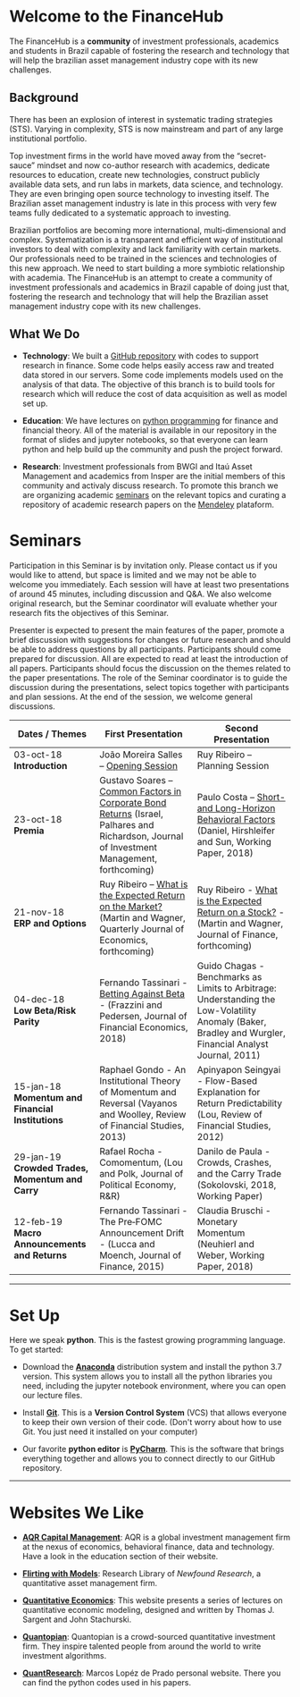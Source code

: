 # Welcome to the FinanceHub

The FinanceHub is a **community** of investment professionals, academics
and students in Brazil capable of fostering the research and technology
that will help the brazilian asset management industry cope with its new
challenges.

## Background
There has been an explosion of interest in systematic trading strategies
(STS). Varying in complexity, STS is now mainstream and part of any
large institutional portfolio.

Top investment firms in the world have moved away from the
“secret-sauce” mindset and now co-author research with academics,
dedicate resources to education, create new technologies, construct
publicly available data sets, and run labs in markets, data science,
and technology. They are even bringing open source technology to
investing itself. The Brazilian asset management industry is late in
this process with very few teams fully dedicated to a systematic
approach to investing.

Brazilian portfolios are becoming more international, multi-dimensional
and complex. Systematization is a transparent and efficient way of
institutional investors to deal with complexity and lack familiarity
with certain markets. Our professionals need to be trained in the
sciences and technologies of this new approach. We need to start
building a more symbiotic relationship with academia. The FinanceHub is
an attempt to create a community of investment professionals and
academics in Brazil capable of doing just that, fostering the research
and technology that will help the Brazilian asset management industry
cope with its new challenges.

## What We Do

* **Technology**: We built a [GitHub repository](https://github.com/Finance-Hub/FinanceHub) with codes to support
research in finance. Some code helps easily access raw and treated data
stored in our servers. Some code implements models used on the analysis
of that data. The objective of this branch is to build tools for
research which will reduce the cost of data acquisition as well as model
set up.

* **Education**: We have lectures on [python programming](https://github.com/Finance-Hub/FinanceHub/tree/master/fhnotebooks/Introduction%20to%20Python) for finance and
financial theory. All of the material is available in our repository in
the format of slides and jupyter notebooks, so that everyone can learn
python and help build up the community and push the project forward.

* **Research**: Investment professionals from BWGI and Itaú Asset
Management and academics from Insper are the initial members of this
community and activaly discuss research.  To promote this branch we are
organizing academic [seminars](#seminars) on the relevant topics and curating a
repository of academic research papers on the [Mendeley](https://www.mendeley.com/)
plataform.

# Seminars

Participation in this Seminar is by invitation only. Please contact us
if you would like to attend, but space is limited and we may not be able
to welcome you immediately. Each session will have at least two
presentations of around 45 minutes, including discussion and Q&A. We
also welcome original research, but the Seminar coordinator will
evaluate whether your research fits the objectives of this Seminar.

Presenter is expected to present the main features of the paper, promote
a brief discussion with suggestions for changes or future research and
should be able to address questions by all participants. Participants
should come prepared for discussion. All are expected to read at least
the introduction of all papers. Participants should focus the discussion
on the themes related to the paper presentations. The role of the
Seminar coordinator is to guide the discussion during the presentations,
select topics together with participants and plan sessions. At the end
of the session, we welcome general discussions.

| Dates  /  Themes                                         | First Presentation                                                                                                                             | Second Presentation                                                                                                                                         |
|----------------------------------------------------------|------------------------------------------------------------------------------------------------------------------------------------------------|-------------------------------------------------------------------------------------------------------------------------------------------------------------|
| 03-oct-18 <br> **Introduction**                          | João Moreira Salles – [Opening Session](https://github.com/Finance-Hub/FinanceHub/blob/master/fhseminars/FinanceHub%20Introduction.pdf)        | Ruy   Ribeiro – Planning Session                                                                                                                            |
| 23-oct-18 <br> **Premia**                                | Gustavo Soares – [Common Factors in Corporate Bond Returns](https://github.com/Finance-Hub/FinanceHub/blob/master/fhseminars/Gustavo%20Soares%20-%20Common%20Factors%20in%20Corporate%20Bond%20Returns.pdf) (Israel, Palhares and   Richardson, Journal of Investment Management, forthcoming) | Paulo Costa – [Short- and Long-Horizon Behavioral Factors](https://github.com/Finance-Hub/FinanceHub/blob/master/fhseminars/Paulo%20Costa%20-%20Short%20and%20Long%20Horizon%20Behavioral%20Factors.pdf) (Daniel, Hirshleifer and Sun, Working Paper, 2018)                                                 |
| 21-nov-18 <br> **ERP and Options**                       | Ruy Ribeiro – [What is the Expected Return on the Market?](http://personal.lse.ac.uk/martiniw/WIER%20slides.pdf) (Martin and Wagner, Quarterly Journal   of Economics, forthcoming)                       | Ruy Ribeiro - [What is the Expected Return on a Stock?](http://personal.lse.ac.uk/martiniw/SVIXi%20slides%20latest.pdf) - (Martin and Wagner, Journal of Finance, forthcoming)                                                             |
| 04-dec-18 <br> **Low Beta/Risk Parity**                  | Fernando Tassinari   - [Betting Against Beta](http://docs.lhpedersen.com/BettingAgainstBeta_Slides.pdf) - (Frazzini and Pedersen, Journal of Financial   Economics, 2018)                                  | Guido Chagas - Benchmarks as Limits to Arbitrage: Understanding the Low-Volatility Anomaly   (Baker, Bradley and Wurgler, Financial Analyst Journal, 2011)  |
| 15-jan-18 <br> **Momentum and Financial Institutions**   | Raphael Gondo - An Institutional Theory of Momentum and Reversal (Vayanos and Woolley,  Review of Financial Studies, 2013)                     | Apinyapon Seingyai - Flow-Based Explanation for Return Predictability (Lou, Review of Financial   Studies, 2012)                                                           |
| 29-jan-19 <br> **Crowded Trades, Momentum and Carry**    | Rafael Rocha - Comomentum, (Lou and Polk, Journal of Political Economy, R&R)                                                                   | Danilo de Paula   - Crowds, Crashes, and the Carry Trade (Sokolovski, 2018, Working Paper)                                                                  |
| 12-feb-19 <br> **Macro Announcements and Returns**       | Fernando Tassinari - The Pre‐FOMC Announcement Drift - (Lucca and Moench, Journal of Finance,   2015)                                          | Claudia Bruschi   - Monetary Momentum (Neuhierl and Weber, Working Paper, 2018)                                                                             |

---

# Set Up

Here we speak **python**. This is the fastest growing programming
language. To get started:

- Download the [**Anaconda**](https://www.anaconda.com/download/) distribution
system and install the python 3.7 version. This system allows you to
install all the python libraries you need, including the jupyter notebook
environment, where you can open our lecture files.

- Install [**Git**](https://git-scm.com/downloads). This is a **Version Control
System** (VCS) that allows everyone to keep their own version of their code.
(Don't worry about how to use Git. You just need it installed on your computer)

- Our favorite **python editor** is [**PyCharm**](https://www.jetbrains.com/pycharm/download/).
This is the software that brings everything together and allows you to
connect directly to our GitHub repository.

---

# Websites We Like
* **[AQR Capital Management](https://www.aqr.com)**: AQR is a global investment
management firm at the nexus of economics, behavioral finance, data and technology.
Have a look in the education section of their website.

* **[Flirting with Models](https://blog.thinknewfound.com)**: Research Library of
*Newfound Research*, a quantitative asset management firm.

* **[Quantitative Economics](https://lectures.quantecon.org)**: This website presents a series of lectures on 
quantitative economic modeling, designed and written by Thomas J. Sargent and John Stachurski.

* **[Quantopian](https://www.quantopian.com)**: Quantopian is a crowd-sourced
quantitative investment firm. They inspire talented people from around the world to
write investment algorithms.

* **[QuantResearch](http://www.quantresearch.org)**: Marcos Lopéz de Prado personal
website. There you can find the python codes used in his papers.
